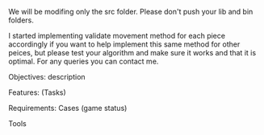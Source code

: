 We will be modifing only the src folder.
Please don't push your lib and bin folders.

I started implementing validate movement method for each piece accordingly 
if you want to help implement this same method for other peices, but please test your algorithm 
and make sure it works and that it is optimal. For any queries you can contact me.

Objectives:
description

Features: (Tasks)


Requirements:
Cases (game status)


Tools